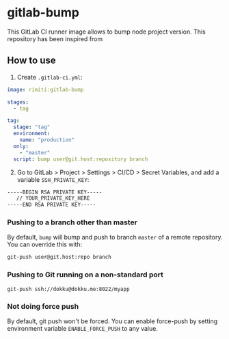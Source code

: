 # gitlab-bump

This GitLab CI runner image allows to bump node project version. This repository has been inspired from 

## How to use

1. Create `.gitlab-ci.yml`:

```yaml
image: rimiti:gitlab-bump

stages:
  - tag

tag:
  stage: "tag"
  environment: 
    name: "production"
  only:
    - "master"
  script: bump user@git.host:repository branch
```

2. Go to GitLab > Project > Settings > CI/CD > Secret Variables, and add a variable `SSH_PRIVATE_KEY`:

```sh
-----BEGIN RSA PRIVATE KEY-----
   // YOUR_PRIVATE_KEY_HERE
-----END RSA PRIVATE KEY-----
```

### Pushing to a branch other than master

By default, `bump` will bump and push to branch `master` of a remote repository. 
You can override this with:

```sh
git-push user@git.host:repo branch
```

### Pushing to Git running on a non-standard port

```console
git-push ssh://dokku@dokku.me:8022/myapp
```

### Not doing force push

By default, git push won't be forced. You can enable force-push by setting environment variable `ENABLE_FORCE_PUSH` to any value.
